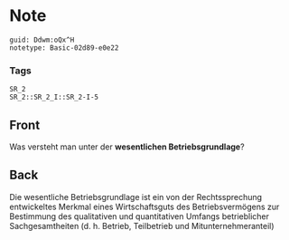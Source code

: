 # Note
```
guid: Ddwm:oQx^H
notetype: Basic-02d89-e0e22
```

### Tags
```
SR_2
SR_2::SR_2_I::SR_2-I-5
```

## Front
Was versteht man unter der <b>wesentlichen Betriebsgrundlage</b>?

## Back
Die wesentliche Betriebsgrundlage ist ein von der Rechtssprechung entwickeltes Merkmal eines Wirtschaftsguts des Betriebsvermögens zur Bestimmung des qualitativen und quantitativen Umfangs betrieblicher Sachgesamtheiten (d. h. Betrieb, Teilbetrieb und Mitunternehmeranteil)
